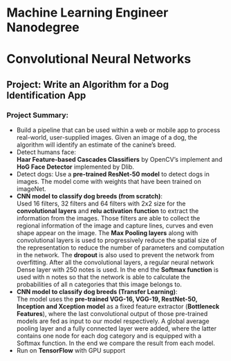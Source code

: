 # Machine Learning Engineer Nanodegree
# Convolutional Neural Networks
## Project: Write an Algorithm for a Dog Identification App

### Project Summary:
- Build a pipeline that can be used within a web or mobile app to process real-world, user-supplied images. Given an image of a dog, the algorithm will identify an estimate of the canine’s breed.
- Detect humans face: <br/> **Haar Feature-based Cascades Classifiers** by OpenCV’s implement and **HoG Face Detector** implemented by Dlib.
- Detect dogs: Use a **pre-trained ResNet-50 model** to detect dogs in images. The model come with weights that have been trained on imageNet. 
- **CNN model to classify dog breeds (from scratch)**: <br/> 
Used 16 filters, 32 filters and 64 filters with 2x2 size for the **convolutional layers** and **relu activation function** to extract the information from the images. Those filters are able to collect the regional information of the image and capture lines, curves and even shape appear on the image. The **Max Pooling layers** along with convolutional layers is used to progressively reduce the spatial size of the representation to reduce the number of parameters and computation in the network. The **dropout** is also used to prevent the network from overfitting. After all the convolutional layers, a regular neural network Dense layer with 250 notes is used. In the end the **Softmax function** is used with n notes so that the network is able to calculate the probabilities of all n categories that this image belongs to.
- **CNN model to classify dog breeds (Transfer Learning)**:<br/>
The model uses the **pre-trained VGG-16, VGG-19, RestNet-50, Inception and Xception model** as a fixed feature extractor (**Bottleneck Features**), where the last convolutional output of those pre-trained models are fed as input to our model respectively. A global average pooling layer and a fully connected layer were added, where the latter contains one node for each dog category and is equipped with a Softmax function. In the end we compare the result from each model.
- Run on **TensorFlow** with GPU support
